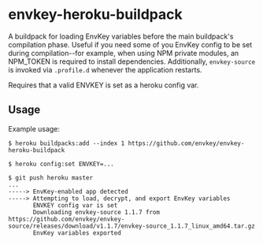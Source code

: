 envkey-heroku-buildpack
=======================

A buildpack for loading EnvKey variables before the main buildpack's compilation phase. Useful if you need some of you EnvKey config to be set during compilation--for example, when using NPM private modules, an NPM_TOKEN is required to install dependencies. Additionally, `envkey-source` is invoked via `.profile.d` whenever the application restarts.

Requires that a valid ENVKEY is set as a heroku config var.

Usage
-----

Example usage:

    $ heroku buildpacks:add --index 1 https://github.com/envkey/envkey-heroku-buildpack

    $ heroku config:set ENVKEY=...

    $ git push heroku master
    ...
    -----> EnvKey-enabled app detected
    -----> Attempting to load, decrypt, and export EnvKey variables
           ENVKEY config var is set
           Downloading envkey-source 1.1.7 from https://github.com/envkey/envkey-source/releases/download/v1.1.7/envkey-source_1.1.7_linux_amd64.tar.gz
           EnvKey variables exported

